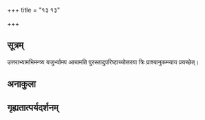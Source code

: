 +++
title = "१३ १३"

+++
## सूत्रम्
उत्तराभ्यामभिमन्त्र्य यजुर्भ्यामप आचामति पुरस्तादुपरिष्टाच्चोत्तरया त्रिः प्राश्यानुकम्प्याय प्रयच्छेत्।
## अनाकुला

## गृह्यतात्पर्यदर्शनम्

